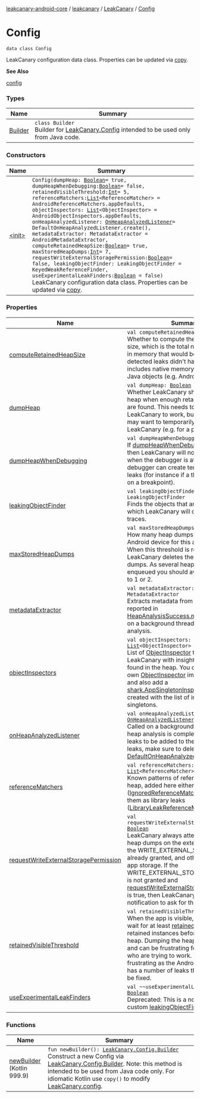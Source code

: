[leakcanary-android-core](../../../index.md) / [leakcanary](../../index.md) / [LeakCanary](../index.md) / [Config](./index.md)

# Config

`data class Config`

LeakCanary configuration data class. Properties can be updated via [copy](#).

**See Also**

[config](../config.md)

### Types

| Name | Summary |
|---|---|
| [Builder](-builder/index.md) | `class Builder`<br>Builder for [LeakCanary.Config](./index.md) intended to be used only from Java code. |

### Constructors

| Name | Summary |
|---|---|
| [&lt;init&gt;](-init-.md) | `Config(dumpHeap: `[`Boolean`](https://kotlinlang.org/api/latest/jvm/stdlib/kotlin/-boolean/index.html)` = true, dumpHeapWhenDebugging: `[`Boolean`](https://kotlinlang.org/api/latest/jvm/stdlib/kotlin/-boolean/index.html)` = false, retainedVisibleThreshold: `[`Int`](https://kotlinlang.org/api/latest/jvm/stdlib/kotlin/-int/index.html)` = 5, referenceMatchers: `[`List`](https://kotlinlang.org/api/latest/jvm/stdlib/kotlin.collections/-list/index.html)`<ReferenceMatcher> = AndroidReferenceMatchers.appDefaults, objectInspectors: `[`List`](https://kotlinlang.org/api/latest/jvm/stdlib/kotlin.collections/-list/index.html)`<ObjectInspector> = AndroidObjectInspectors.appDefaults, onHeapAnalyzedListener: `[`OnHeapAnalyzedListener`](../../-on-heap-analyzed-listener/index.md)` = DefaultOnHeapAnalyzedListener.create(), metadataExtractor: MetadataExtractor = AndroidMetadataExtractor, computeRetainedHeapSize: `[`Boolean`](https://kotlinlang.org/api/latest/jvm/stdlib/kotlin/-boolean/index.html)` = true, maxStoredHeapDumps: `[`Int`](https://kotlinlang.org/api/latest/jvm/stdlib/kotlin/-int/index.html)` = 7, requestWriteExternalStoragePermission: `[`Boolean`](https://kotlinlang.org/api/latest/jvm/stdlib/kotlin/-boolean/index.html)` = false, leakingObjectFinder: LeakingObjectFinder = KeyedWeakReferenceFinder, useExperimentalLeakFinders: `[`Boolean`](https://kotlinlang.org/api/latest/jvm/stdlib/kotlin/-boolean/index.html)` = false)`<br>LeakCanary configuration data class. Properties can be updated via [copy](#). |

### Properties

| Name | Summary |
|---|---|
| [computeRetainedHeapSize](compute-retained-heap-size.md) | `val computeRetainedHeapSize: `[`Boolean`](https://kotlinlang.org/api/latest/jvm/stdlib/kotlin/-boolean/index.html)<br>Whether to compute the retained heap size, which is the total number of bytes in memory that would be reclaimed if the detected leaks didn't happen. This includes native memory associated to Java objects (e.g. Android bitmaps). |
| [dumpHeap](dump-heap.md) | `val dumpHeap: `[`Boolean`](https://kotlinlang.org/api/latest/jvm/stdlib/kotlin/-boolean/index.html)<br>Whether LeakCanary should dump the heap when enough retained instances are found. This needs to be true for LeakCanary to work, but sometimes you may want to temporarily disable LeakCanary (e.g. for a product demo). |
| [dumpHeapWhenDebugging](dump-heap-when-debugging.md) | `val dumpHeapWhenDebugging: `[`Boolean`](https://kotlinlang.org/api/latest/jvm/stdlib/kotlin/-boolean/index.html)<br>If [dumpHeapWhenDebugging](dump-heap-when-debugging.md) is false then LeakCanary will not dump the heap when the debugger is attached. The debugger can create temporary memory leaks (for instance if a thread is blocked on a breakpoint). |
| [leakingObjectFinder](leaking-object-finder.md) | `val leakingObjectFinder: LeakingObjectFinder`<br>Finds the objects that are leaking, for which LeakCanary will compute leak traces. |
| [maxStoredHeapDumps](max-stored-heap-dumps.md) | `val maxStoredHeapDumps: `[`Int`](https://kotlinlang.org/api/latest/jvm/stdlib/kotlin/-int/index.html)<br>How many heap dumps are kept on the Android device for this app package. When this threshold is reached LeakCanary deletes the older heap dumps. As several heap dumps may be enqueued you should avoid going down to 1 or 2. |
| [metadataExtractor](metadata-extractor.md) | `val metadataExtractor: MetadataExtractor`<br>Extracts metadata from a hprof to be reported in [HeapAnalysisSuccess.metadata](#). Called on a background thread during heap analysis. |
| [objectInspectors](object-inspectors.md) | `val objectInspectors: `[`List`](https://kotlinlang.org/api/latest/jvm/stdlib/kotlin.collections/-list/index.html)`<ObjectInspector>`<br>List of [ObjectInspector](#) that provide LeakCanary with insights about objects found in the heap. You can create your own [ObjectInspector](#) implementations, and also add a [shark.AppSingletonInspector](#) instance created with the list of internal singletons. |
| [onHeapAnalyzedListener](on-heap-analyzed-listener.md) | `val onHeapAnalyzedListener: `[`OnHeapAnalyzedListener`](../../-on-heap-analyzed-listener/index.md)<br>Called on a background thread when the heap analysis is complete. If you want leaks to be added to the activity that lists leaks, make sure to delegate calls to a [DefaultOnHeapAnalyzedListener](../../-default-on-heap-analyzed-listener/index.md). |
| [referenceMatchers](reference-matchers.md) | `val referenceMatchers: `[`List`](https://kotlinlang.org/api/latest/jvm/stdlib/kotlin.collections/-list/index.html)`<ReferenceMatcher>`<br>Known patterns of references in the heap, added here either to ignore them ([IgnoredReferenceMatcher](#)) or to mark them as library leaks ([LibraryLeakReferenceMatcher](#)). |
| [requestWriteExternalStoragePermission](request-write-external-storage-permission.md) | `val requestWriteExternalStoragePermission: `[`Boolean`](https://kotlinlang.org/api/latest/jvm/stdlib/kotlin/-boolean/index.html)<br>LeakCanary always attempts to store heap dumps on the external storage if the WRITE_EXTERNAL_STORAGE is already granted, and otherwise uses the app storage. If the WRITE_EXTERNAL_STORAGE permission is not granted and [requestWriteExternalStoragePermission](request-write-external-storage-permission.md) is true, then LeakCanary will display a notification to ask for that permission. |
| [retainedVisibleThreshold](retained-visible-threshold.md) | `val retainedVisibleThreshold: `[`Int`](https://kotlinlang.org/api/latest/jvm/stdlib/kotlin/-int/index.html)<br>When the app is visible, LeakCanary will wait for at least [retainedVisibleThreshold](retained-visible-threshold.md) retained instances before dumping the heap. Dumping the heap freezes the UI and can be frustrating for developers who are trying to work. This is especially frustrating as the Android Framework has a number of leaks that cannot easily be fixed. |
| [useExperimentalLeakFinders](use-experimental-leak-finders.md) | `val ~~useExperimentalLeakFinders~~: `[`Boolean`](https://kotlinlang.org/api/latest/jvm/stdlib/kotlin/-boolean/index.html)<br>Deprecated: This is a no-op, set a custom [leakingObjectFinder](leaking-object-finder.md) instead. |

### Functions

| Name | Summary |
|---|---|
| [newBuilder](new-builder.md)<br>(Kotlin 999.9) | `fun newBuilder(): `[`LeakCanary.Config.Builder`](-builder/index.md)<br>Construct a new Config via [LeakCanary.Config.Builder](-builder/index.md). Note: this method is intended to be used from Java code only. For idiomatic Kotlin use `copy()` to modify [LeakCanary.config](../config.md). |
